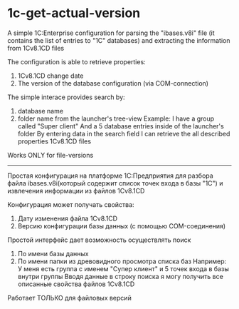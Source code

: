 ﻿# 1c-get-actual-version
A simple 1C:Enterprise configuration for parsing the "ibases.v8i" file (it contains the list of entries to "1C" databases) 
and extracting the information from 1Cv8.1CD files 

The configuration is able to retrieve properties: 
  1) 1Cv8.1CD change date
  2) The version of the database configuration (via COM-connection) 
  
The simple interace provides search by:
  1) database name
  2) folder name from the launcher's tree-view 
Example:
I have a group called "Super client"
And a 5 database entries inside of the launcher's folder
By entering data in the search field I can retrieve the all described properties 1Cv8.1CD files 


Works ONLY for file-versions
______________________________________________________________________________________________________________________
Простая конфигурация на платформе 1С:Предприятия для разбора файла ibases.v8i(который содержит список точек входа в базы "1С") 
и извлечения информации из файлов 1Cv8.1CD

Конфигурация может получать свойства:
  1) Дату изменения файла 1Cv8.1CD
  2) Версию конфигурации базы данных (с помощью COM-соединения)
  
 Простой интерфейс дает возможность осуществлять поиск
  1) По имени базы данных
  2) По имени папки из древовидного просмотра списка баз
Например:
У меня есть группа с именем "Супер клиент"
и 5 точек входа в базы внутри группы
Вводя данные в строку поиска я могу получить все описанные свойства файлов 1Cv8.1CD

Работает ТОЛЬКО для файловых версий
